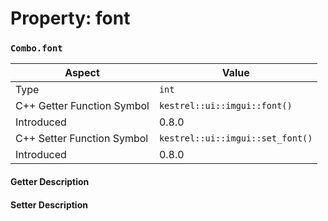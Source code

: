 
# Property: font
### `Combo.font`

| Aspect | Value |
| --- | --- |
| Type | `int` |
| C++ Getter Function Symbol | `kestrel::ui::imgui::font()` |
| Introduced | 0.8.0 |
| C++ Setter Function Symbol | `kestrel::ui::imgui::set_font()` |
| Introduced | 0.8.0 |

#### Getter Description

#### Setter Description

